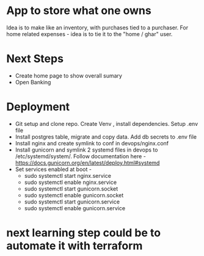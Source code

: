 # App to store what one owns

Idea is to make like an inventory, with purchases tied to a purchaser.
For home related expenses - idea is to tie it to the "home / ghar" user.

# Next Steps 
- Create home page to show overall sumary
- Open Banking
 
# Deployment
- Git setup and clone repo. Create Venv , install dependencies. Setup .env file
- Install postgres table, migrate and copy data. Add db secrets to .env file
- Install nginx and create symlink to conf in devops/nginx.conf
- Install gunicorn and symlink 2 systemd files in devops to /etc/systemd/system/. Follow documentation here - https://docs.gunicorn.org/en/latest/deploy.html#systemd
- Set services enabled at boot -
    - sudo systemctl start nginx.service 
    - sudo systemctl enable nginx.service
    - sudo systemctl start gunicorn.socket
    - sudo systemctl enable gunicorn.socket
    - sudo systemctl start gunicorn.service
    - sudo systemctl enable gunicorn.service

# next learning step could be to automate it with terraform
